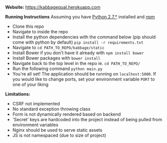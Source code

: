 **Website:**
https://kabbagequal.herokuapp.com

**Running Instructions**
Assuming you have [Python 2.7.*](https://www.python.org/downloads/) installed and [npm](https://www.npmjs.com/package/npm)
- Clone this repo
- Navigate to inside the repo
- Install the python dependencies with the command below (pip should come with python by default)
    `pip install -r requirements.txt`
- Navigate to
    `cd PATH_TO_REPO/kabbage/static`
- Install Bower if you don't have it already with
    `npm install bower`
- Install Bower packages with
    `bower install`
- Navigate back to the top level in the repo ie.
    `cd PATH_TO_REPO/`
- Run the following command
    `python main.py`
- You're all set! The application should be running on `localhost:5000`. If you would like to change ports, set your environment variable `PORT` to one of your liking

**Limitations:**

- CSRF not implemented
- No standard exception throwing class
- Form is not dynamically rendered based on backend
- 'Secret' keys are hardcoded into the project instead of being pulled from environment variables
- Nginx should be used to serve static assets
- JS is not namespaced (due to size of project)
